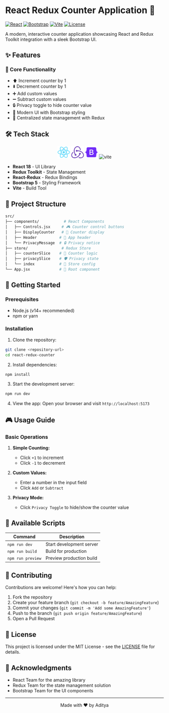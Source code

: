 # React Redux Counter Application 🚀

[![React](https://img.shields.io/badge/React-18-blue.svg)](https://reactjs.org/)
[![Bootstrap](https://img.shields.io/badge/Bootstrap-5.0-blueviolet.svg)](https://getbootstrap.com/)
[![Vite](https://img.shields.io/badge/Vite-Latest-yellow.svg)](https://vitejs.dev/)
[![License](https://img.shields.io/badge/License-MIT-green.svg)](LICENSE)

A modern, interactive counter application showcasing React and Redux Toolkit integration with a sleek Bootstrap UI.

## ✨ Features

### 🎯 Core Functionality
- ⬆️ Increment counter by 1
- ⬇️ Decrement counter by 1
- ➕ Add custom values
- ➖ Subtract custom values
- 🔒 Privacy toggle to hide counter value
- 💅 Modern UI with Bootstrap styling
- 🔄 Centralized state management with Redux

## 🛠️ Tech Stack

<div align="center">
  <img src="https://raw.githubusercontent.com/devicons/devicon/master/icons/react/react-original.svg" alt="react" width="40" height="40"/>
  <img src="https://raw.githubusercontent.com/devicons/devicon/master/icons/redux/redux-original.svg" alt="redux" width="40" height="40"/>
  <img src="https://raw.githubusercontent.com/devicons/devicon/master/icons/bootstrap/bootstrap-plain.svg" alt="bootstrap" width="40" height="40"/>
  <img src="https://vitejs.dev/logo.svg" alt="vite" width="40" height="40"/>
</div>

- **React 18** - UI Library
- **Redux Toolkit** - State Management
- **React-Redux** - Redux Bindings
- **Bootstrap 5** - Styling Framework
- **Vite** - Build Tool

## 📁 Project Structure

```bash
src/
├── components/           # React Components
│   ├── Controls.jsx     # 🎮 Counter control buttons
│   ├── DisplayCounter   # 🔢 Counter display
│   ├── Header          # 📑 App header
│   └── PrivacyMessage  # 🔒 Privacy notice
├── store/               # Redux Store
│   ├── counterSlice    # 🔄 Counter logic
│   ├── privacySlice    # 🛡️ Privacy state
│   └── index           # 🏪 Store config
└── App.jsx             # 📱 Root component
```

## 🚀 Getting Started

### Prerequisites
- Node.js (v14+ recommended)
- npm or yarn

### Installation

1. Clone the repository:
```bash
git clone <repository-url>
cd react-redux-counter
```

2. Install dependencies:
```bash
npm install
```

3. Start the development server:
```bash
npm run dev
```

4. View the app:
Open your browser and visit `http://localhost:5173`

## 🎮 Usage Guide

### Basic Operations
1. **Simple Counting:**
   - Click `+1` to increment
   - Click `-1` to decrement

2. **Custom Values:**
   - Enter a number in the input field
   - Click `Add` or `Subtract`

3. **Privacy Mode:**
   - Click `Privacy Toggle` to hide/show the counter value

## 📜 Available Scripts

| Command | Description |
|---------|------------|
| `npm run dev` | Start development server |
| `npm run build` | Build for production |
| `npm run preview` | Preview production build |

## 🤝 Contributing

Contributions are welcome! Here's how you can help:

1. Fork the repository
2. Create your feature branch (`git checkout -b feature/AmazingFeature`)
3. Commit your changes (`git commit -m 'Add some AmazingFeature'`)
4. Push to the branch (`git push origin feature/AmazingFeature`)
5. Open a Pull Request

## 📝 License

This project is licensed under the MIT License - see the [LICENSE](LICENSE) file for details.

## 🙏 Acknowledgments

- React Team for the amazing library
- Redux Team for the state management solution
- Bootstrap Team for the UI components

---
<div align="center">
  Made with ❤️ by Aditya
</div>